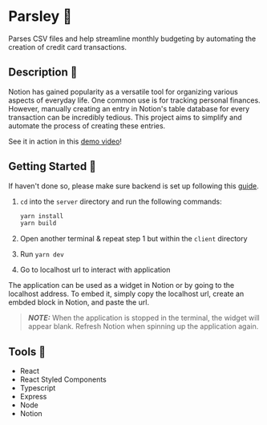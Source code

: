 # Parsley :herb:

Parses CSV files and help streamline monthly budgeting by automating the creation of credit card transactions.

## Description :memo:

Notion has gained popularity as a versatile tool for organizing various aspects of everyday life. One common use is for tracking personal finances. However, manually creating an entry in Notion's table database for every transaction can be incredibly tedious. This project aims to simplify and automate the process of creating these entries.

See it in action in this [demo video](https://youtu.be/YW1HkkukXc0)!

## Getting Started :hammer:

If haven't done so, please make sure backend is set up following this [guide](src/server/README.md).

1. `cd` into the `server` directory and run the following commands:

    ```bash
    yarn install
    yarn build
    ```

2. Open another terminal & repeat step 1 but within the `client` directory

3. Run `yarn dev`

4. Go to localhost url to interact with application

The application can be used as a widget in Notion or by going to the localhost address. To embed it, simply copy the localhost url, create an embded block in Notion, and paste the url.

 > **_NOTE:_** When the application is stopped in the terminal, the widget will appear blank. Refresh Notion when spinning up the application again.

## Tools :toolbox:

* React
* React Styled Components
* Typescript
* Express
* Node
* Notion
